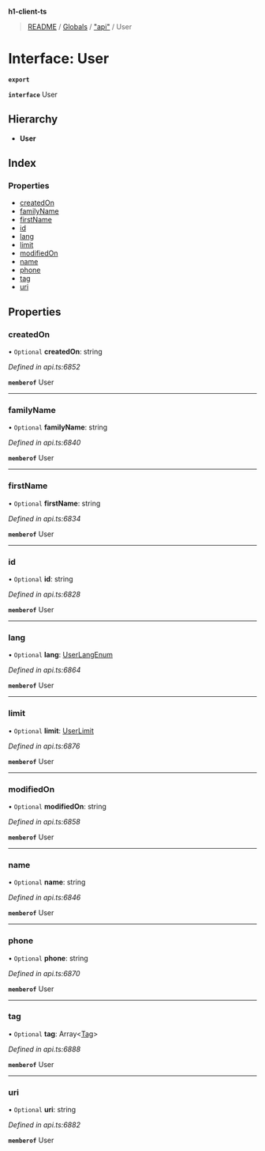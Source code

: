 **h1-client-ts**

> [README](../README.md) / [Globals](../globals.md) / ["api"](../modules/_api_.md) / User

# Interface: User

**`export`** 

**`interface`** User

## Hierarchy

* **User**

## Index

### Properties

* [createdOn](_api_.user.md#createdon)
* [familyName](_api_.user.md#familyname)
* [firstName](_api_.user.md#firstname)
* [id](_api_.user.md#id)
* [lang](_api_.user.md#lang)
* [limit](_api_.user.md#limit)
* [modifiedOn](_api_.user.md#modifiedon)
* [name](_api_.user.md#name)
* [phone](_api_.user.md#phone)
* [tag](_api_.user.md#tag)
* [uri](_api_.user.md#uri)

## Properties

### createdOn

• `Optional` **createdOn**: string

*Defined in api.ts:6852*

**`memberof`** User

___

### familyName

• `Optional` **familyName**: string

*Defined in api.ts:6840*

**`memberof`** User

___

### firstName

• `Optional` **firstName**: string

*Defined in api.ts:6834*

**`memberof`** User

___

### id

• `Optional` **id**: string

*Defined in api.ts:6828*

**`memberof`** User

___

### lang

• `Optional` **lang**: [UserLangEnum](../enums/_api_.userlangenum.md)

*Defined in api.ts:6864*

**`memberof`** User

___

### limit

• `Optional` **limit**: [UserLimit](_api_.userlimit.md)

*Defined in api.ts:6876*

**`memberof`** User

___

### modifiedOn

• `Optional` **modifiedOn**: string

*Defined in api.ts:6858*

**`memberof`** User

___

### name

• `Optional` **name**: string

*Defined in api.ts:6846*

**`memberof`** User

___

### phone

• `Optional` **phone**: string

*Defined in api.ts:6870*

**`memberof`** User

___

### tag

• `Optional` **tag**: Array\<[Tag](_api_.tag.md)>

*Defined in api.ts:6888*

**`memberof`** User

___

### uri

• `Optional` **uri**: string

*Defined in api.ts:6882*

**`memberof`** User
